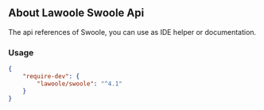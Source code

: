## About Lawoole Swoole Api

The api references of Swoole, you can use as IDE helper or documentation.

### Usage

```json
{
    "require-dev": {
        "lawoole/swoole": "^4.1"
    }
}
```

